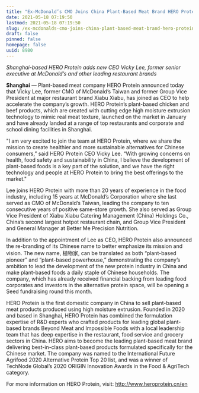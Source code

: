 ```yaml
---
title: "Ex-McDonald’s CMO Joins China Plant-Based Meat Brand HERO Protein"
date: 2021-05-18 07:19:50
lastmod: 2021-05-18 07:19:50
slug: /ex-mcdonalds-cmo-joins-china-plant-based-meat-brand-hero-protein
draft: false
pinned: false
homepage: false
uuid: 8980
---
```

<p><em>Shanghai-based HERO Protein adds new CEO Vicky Lee, former senior executive at McDonald’s and other leading restaurant brands</em></p>
<p><strong>Shanghai</strong> — Plant-based meat company HERO Protein announced today that Vicky Lee, former CMO of McDonald’s Taiwan and former Group Vice President at major restaurant brand Xiabu Xiabu, has joined as CEO to help accelerate the company’s growth. HERO Protein’s plant-based chicken and beef products, which are created with cutting edge high moisture extrusion technology to mimic real meat texture, launched on the market in January and have already landed at a range of top restaurants and corporate and school dining facilities in Shanghai.</p>
<p>"I am very excited to join the team at HERO Protein, where we share the mission to create healthier and more sustainable alternatives for Chinese consumers,” said HERO Protein CEO Vicky Lee. “With growing concerns on health, food safety and sustainability in China, I believe the development of plant-based foods is a key part of the solution, and we have the right technology and people at HERO Protein to bring the best offerings to the market."</p>
<p>Lee joins HERO Protein with more than 20 years of experience in the food industry, including 15 years at McDonald’s Corporation where she last served as CMO of McDonald’s Taiwan, leading the company to ten consecutive years of positive same-store growth. She also served as Group Vice President of Xiabu Xiabu Catering Management (China) Holdings Co., China’s second largest hotpot restaurant chain, and Group Vice President and General Manager at Better Me Precision Nutrition.</p>
<p>In addition to the appointment of Lee as CEO, HERO Protein also announced the re-branding of its Chinese name to better emphasize its mission and vision. The new name, 植物家, can be translated as both “plant-based pioneer” and “plant-based powerhouse,” demonstrating the company’s ambition to lead the development of the new protein industry in China and make plant-based foods a daily staple of Chinese households. The company, which has already received financial backing from leading food corporates and investors in the alternative protein space, will be opening a Seed fundraising round this month.</p>
<p>HERO Protein is the first domestic company in China to sell plant-based meat products produced using high moisture extrusion. Founded in 2020 and based in Shanghai, HERO Protein has combined the formulation expertise of R&D experts who crafted products for leading global plant-based brands Beyond Meat and Impossible Foods with a local leadership team that has deep expertise in the restaurant, food service and grocery sectors in China. HERO aims to become the leading plant-based meat brand delivering best-in-class plant-based products formulated specifically for the Chinese market. The company was named to the International Future Agrifood 2020 Alternative Protein Top 20 list, and was a winner of TechNode Global’s 2020 ORIGIN Innovation Awards in the Food & AgriTech category.</p>
<p>For more information on HERO Protein, visit: <a href="http://www.heroprotein.cn/en">http://www.heroprotein.cn/en</a></p>
